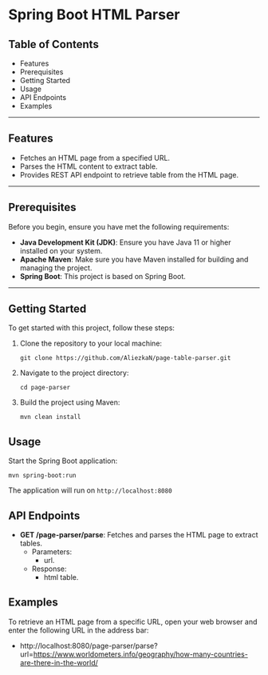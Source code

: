 # Spring Boot HTML Parser

## Table of Contents

- Features
- Prerequisites
- Getting Started
- Usage
- API Endpoints
- Examples

---

## Features

- Fetches an HTML page from a specified URL.
- Parses the HTML content to extract table.
- Provides REST API endpoint to retrieve table from the HTML page.

---

## Prerequisites

Before you begin, ensure you have met the following requirements:

- **Java Development Kit (JDK)**: Ensure you have Java 11 or higher installed on your system.
- **Apache Maven**: Make sure you have Maven installed for building and managing the project.
- **Spring Boot**: This project is based on Spring Boot.

---

## Getting Started

To get started with this project, follow these steps:

1. Clone the repository to your local machine:

   ```shell
   git clone https://github.com/AliezkaN/page-table-parser.git
   ```
   
2. Navigate to the project directory:

   ```shell
   cd page-parser
   ```
   
3. Build the project using Maven:

   ```shell
   mvn clean install
   ```

## Usage

Start the Spring Boot application:

   ```shell
   mvn spring-boot:run
   ```

The application will run on `http://localhost:8080`


## API Endpoints

- **GET /page-parser/parse**: Fetches and parses the HTML page to extract tables.
    - Parameters:
        - url.
    - Response:
        - html table.

## Examples

To retrieve an HTML page from a specific URL, open your web browser and enter the following URL in the address bar:

- http://localhost:8080/page-parser/parse?url=https://www.worldometers.info/geography/how-many-countries-are-there-in-the-world/
